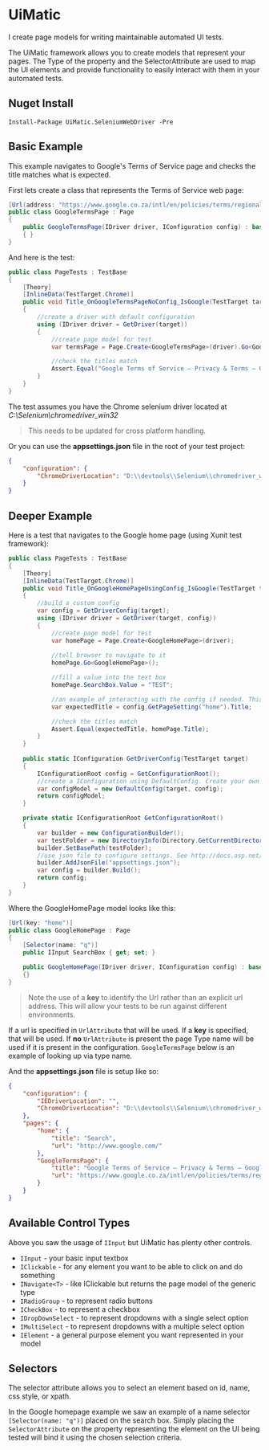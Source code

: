 # UiMatic
I create page models for writing maintainable automated UI tests.

The UiMatic framework allows you to create models that represent your pages. The Type of the property and the SelectorAttribute are used to map the UI elements and provide functionality to easily interact with them in your automated tests.

## Nuget Install
    Install-Package UiMatic.SeleniumWebDriver -Pre

## Basic Example

This example navigates to Google's Terms of Service page and checks the title matches what is expected.

First lets create a class that represents the Terms of Service web page:

```csharp
[Url(address: "https://www.google.co.za/intl/en/policies/terms/regional.html")]
public class GoogleTermsPage : Page
{
    public GoogleTermsPage(IDriver driver, IConfiguration config) : base(driver, config)
    { }
}
```

And here is the test:

```csharp
public class PageTests : TestBase
{
    [Theory]
    [InlineData(TestTarget.Chrome)]
    public void Title_OnGoogleTermsPageNoConfig_IsGoogle(TestTarget target)
    {
        //create a driver with default configuration
        using (IDriver driver = GetDriver(target))
        {
            //create page model for test
            var termsPage = Page.Create<GoogleTermsPage>(driver).Go<GoogleTermsPage>();

            //check the titles match
            Assert.Equal("Google Terms of Service – Privacy & Terms – Google", termsPage.Title);
        }
    }
}
```

The test assumes you have the Chrome selenium driver located at *C:\Selenium\chromedriver_win32*
> This needs to be updated for cross platform handling. 

Or you can use the **appsettings.json** file in the root of your test project:

```json
{
    "configuration": {
        "ChromeDriverLocation": "D:\\devtools\\Selenium\\chromedriver_win32"
    }
}
```

## Deeper Example
Here is a test that navigates to the Google home page (using Xunit test framework):

```csharp
public class PageTests : TestBase
{
    [Theory]
    [InlineData(TestTarget.Chrome)]
    public void Title_OnGoogleHomePageUsingConfig_IsGoogle(TestTarget target)
    {
        //build a custom config
        var config = GetDriverConfig(target);
        using (IDriver driver = GetDriver(target, config))
        {
            //create page model for test
            var homePage = Page.Create<GoogleHomePage>(driver);
            
            //tell browser to navigate to it
            homePage.Go<GoogleHomePage>();

            //fill a value into the text box
            homePage.SearchBox.Value = "TEST";

            //an example of interacting with the config if needed. This gets expected title from config. 
            var expectedTitle = config.GetPageSetting("home").Title;

            //check the titles match
            Assert.Equal(expectedTitle, homePage.Title);
        }
    }
    
    public static IConfiguration GetDriverConfig(TestTarget target)
    {
        IConfigurationRoot config = GetConfigurationRoot();
        //create a IConfiguration using DefaultConfig. Create your own if needed but first explore the options in Microsoft's ConfigurationBuilder
        var configModel = new DefaultConfig(target, config);
        return configModel;
    }

    private static IConfigurationRoot GetConfigurationRoot()
    {
        var builder = new ConfigurationBuilder();
        var testFolder = new DirectoryInfo(Directory.GetCurrentDirectory()).FullName;
        builder.SetBasePath(testFolder);
        //use json file to configure settings. See http://docs.asp.net/en/latest/fundamentals/configuration.html for more detail on CongifurationBuilder
        builder.AddJsonFile("appsettings.json");
        var config = builder.Build();
        return config;
    } 
}
```
    
Where the GoogleHomePage model looks like this:

```csharp
[Url(key: "home")]
public class GoogleHomePage : Page
{
    [Selector(name: "q")]
    public IInput SearchBox { get; set; }

    public GoogleHomePage(IDriver driver, IConfiguration config) : base(driver, config)
    {}
}
```

> Note the use of a **key** to identify the Url rather than an explicit url address. This will allow your tests to be run against different environments.

If a url is specified in `UrlAttribute` that will be used. If a **key** is specified, that will be used. If **no** `UrlAttribute` is present the page Type name will be used if it is present in the configuration.
`GoogleTermsPage` below is an example of looking up via type name.

And the **appsettings.json** file is setup like so:

```json
{
    "configuration": {
        "IEDriverLocation": "",
        "ChromeDriverLocation": "D:\\devtools\\Selenium\\chromedriver_win32"
    },
    "pages": {
        "home": {
            "title": "Search",
            "url": "http://www.google.com/"
        },
        "GoogleTermsPage": {
            "title": "Google Terms of Service – Privacy & Terms – Google",
            "url": "https://www.google.co.za/intl/en/policies/terms/regional.html"
        }
    }
}
```

## Available Control Types

Above you saw the usage of `IInput` but UiMatic has plenty other controls.

* `IInput` - your basic input textbox
* `IClickable` - for any element you want to be able to click on and do something
* `INavigate<T>` - like IClickable but returns the page model of the generic type
* `IRadioGroup` - to represent radio buttons
* `ICheckBox` - to represent a checkbox
* `IDropDownSelect` - to represent dropdowns with a single select option
* `IMultiSelect` - to represent dropdowns with a multiple select option
* `IElement` - a general purpose element you want represented in your model

## Selectors
The selector attribute allows you to select an element based on id, name, css style, or xpath.

In the Google homepage example we saw an example of a name selector `[Selector(name: "q")]` placed on the search box.
Simply placing the `SelectorAttribute` on the property representing the element on the UI being tested will bind it using the chosen selection criteria.
